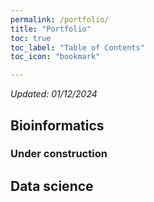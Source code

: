 ```yaml
---
permalink: /portfolio/
title: "Portfolio"
toc: true
toc_label: "Table of Contents"
toc_icon: "bookmark"

---
```

*Updated: 01/12/2024*

## Bioinformatics
### Under construction


## Data science

